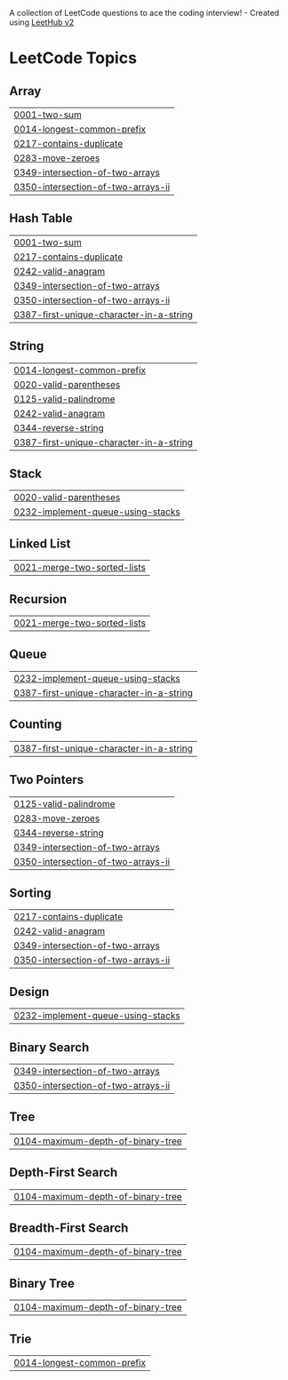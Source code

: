 A collection of LeetCode questions to ace the coding interview! - Created using [LeetHub v2](https://github.com/arunbhardwaj/LeetHub-2.0)
<!---LeetCode Topics Start-->
# LeetCode Topics
## Array
|  |
| ------- |
| [0001-two-sum](https://github.com/Ramdas-Nalawade/LeetCode/tree/master/0001-two-sum) |
| [0014-longest-common-prefix](https://github.com/Ramdas-Nalawade/LeetCode/tree/master/0014-longest-common-prefix) |
| [0217-contains-duplicate](https://github.com/Ramdas-Nalawade/LeetCode/tree/master/0217-contains-duplicate) |
| [0283-move-zeroes](https://github.com/Ramdas-Nalawade/LeetCode/tree/master/0283-move-zeroes) |
| [0349-intersection-of-two-arrays](https://github.com/Ramdas-Nalawade/LeetCode/tree/master/0349-intersection-of-two-arrays) |
| [0350-intersection-of-two-arrays-ii](https://github.com/Ramdas-Nalawade/LeetCode/tree/master/0350-intersection-of-two-arrays-ii) |
## Hash Table
|  |
| ------- |
| [0001-two-sum](https://github.com/Ramdas-Nalawade/LeetCode/tree/master/0001-two-sum) |
| [0217-contains-duplicate](https://github.com/Ramdas-Nalawade/LeetCode/tree/master/0217-contains-duplicate) |
| [0242-valid-anagram](https://github.com/Ramdas-Nalawade/LeetCode/tree/master/0242-valid-anagram) |
| [0349-intersection-of-two-arrays](https://github.com/Ramdas-Nalawade/LeetCode/tree/master/0349-intersection-of-two-arrays) |
| [0350-intersection-of-two-arrays-ii](https://github.com/Ramdas-Nalawade/LeetCode/tree/master/0350-intersection-of-two-arrays-ii) |
| [0387-first-unique-character-in-a-string](https://github.com/Ramdas-Nalawade/LeetCode/tree/master/0387-first-unique-character-in-a-string) |
## String
|  |
| ------- |
| [0014-longest-common-prefix](https://github.com/Ramdas-Nalawade/LeetCode/tree/master/0014-longest-common-prefix) |
| [0020-valid-parentheses](https://github.com/Ramdas-Nalawade/LeetCode/tree/master/0020-valid-parentheses) |
| [0125-valid-palindrome](https://github.com/Ramdas-Nalawade/LeetCode/tree/master/0125-valid-palindrome) |
| [0242-valid-anagram](https://github.com/Ramdas-Nalawade/LeetCode/tree/master/0242-valid-anagram) |
| [0344-reverse-string](https://github.com/Ramdas-Nalawade/LeetCode/tree/master/0344-reverse-string) |
| [0387-first-unique-character-in-a-string](https://github.com/Ramdas-Nalawade/LeetCode/tree/master/0387-first-unique-character-in-a-string) |
## Stack
|  |
| ------- |
| [0020-valid-parentheses](https://github.com/Ramdas-Nalawade/LeetCode/tree/master/0020-valid-parentheses) |
| [0232-implement-queue-using-stacks](https://github.com/Ramdas-Nalawade/LeetCode/tree/master/0232-implement-queue-using-stacks) |
## Linked List
|  |
| ------- |
| [0021-merge-two-sorted-lists](https://github.com/Ramdas-Nalawade/LeetCode/tree/master/0021-merge-two-sorted-lists) |
## Recursion
|  |
| ------- |
| [0021-merge-two-sorted-lists](https://github.com/Ramdas-Nalawade/LeetCode/tree/master/0021-merge-two-sorted-lists) |
## Queue
|  |
| ------- |
| [0232-implement-queue-using-stacks](https://github.com/Ramdas-Nalawade/LeetCode/tree/master/0232-implement-queue-using-stacks) |
| [0387-first-unique-character-in-a-string](https://github.com/Ramdas-Nalawade/LeetCode/tree/master/0387-first-unique-character-in-a-string) |
## Counting
|  |
| ------- |
| [0387-first-unique-character-in-a-string](https://github.com/Ramdas-Nalawade/LeetCode/tree/master/0387-first-unique-character-in-a-string) |
## Two Pointers
|  |
| ------- |
| [0125-valid-palindrome](https://github.com/Ramdas-Nalawade/LeetCode/tree/master/0125-valid-palindrome) |
| [0283-move-zeroes](https://github.com/Ramdas-Nalawade/LeetCode/tree/master/0283-move-zeroes) |
| [0344-reverse-string](https://github.com/Ramdas-Nalawade/LeetCode/tree/master/0344-reverse-string) |
| [0349-intersection-of-two-arrays](https://github.com/Ramdas-Nalawade/LeetCode/tree/master/0349-intersection-of-two-arrays) |
| [0350-intersection-of-two-arrays-ii](https://github.com/Ramdas-Nalawade/LeetCode/tree/master/0350-intersection-of-two-arrays-ii) |
## Sorting
|  |
| ------- |
| [0217-contains-duplicate](https://github.com/Ramdas-Nalawade/LeetCode/tree/master/0217-contains-duplicate) |
| [0242-valid-anagram](https://github.com/Ramdas-Nalawade/LeetCode/tree/master/0242-valid-anagram) |
| [0349-intersection-of-two-arrays](https://github.com/Ramdas-Nalawade/LeetCode/tree/master/0349-intersection-of-two-arrays) |
| [0350-intersection-of-two-arrays-ii](https://github.com/Ramdas-Nalawade/LeetCode/tree/master/0350-intersection-of-two-arrays-ii) |
## Design
|  |
| ------- |
| [0232-implement-queue-using-stacks](https://github.com/Ramdas-Nalawade/LeetCode/tree/master/0232-implement-queue-using-stacks) |
## Binary Search
|  |
| ------- |
| [0349-intersection-of-two-arrays](https://github.com/Ramdas-Nalawade/LeetCode/tree/master/0349-intersection-of-two-arrays) |
| [0350-intersection-of-two-arrays-ii](https://github.com/Ramdas-Nalawade/LeetCode/tree/master/0350-intersection-of-two-arrays-ii) |
## Tree
|  |
| ------- |
| [0104-maximum-depth-of-binary-tree](https://github.com/Ramdas-Nalawade/LeetCode/tree/master/0104-maximum-depth-of-binary-tree) |
## Depth-First Search
|  |
| ------- |
| [0104-maximum-depth-of-binary-tree](https://github.com/Ramdas-Nalawade/LeetCode/tree/master/0104-maximum-depth-of-binary-tree) |
## Breadth-First Search
|  |
| ------- |
| [0104-maximum-depth-of-binary-tree](https://github.com/Ramdas-Nalawade/LeetCode/tree/master/0104-maximum-depth-of-binary-tree) |
## Binary Tree
|  |
| ------- |
| [0104-maximum-depth-of-binary-tree](https://github.com/Ramdas-Nalawade/LeetCode/tree/master/0104-maximum-depth-of-binary-tree) |
## Trie
|  |
| ------- |
| [0014-longest-common-prefix](https://github.com/Ramdas-Nalawade/LeetCode/tree/master/0014-longest-common-prefix) |
<!---LeetCode Topics End-->